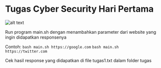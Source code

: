 # Tugas Cyber Security Hari Pertama

![alt text](https://github.com/budimanindra/cyber-security-fazztrack/blob/main/example-result.png?raw=true)

Run program main.sh dengan menambahkan parameter dari website yang ingin didapatkan responsenya

Contoh:
`bash main.sh https://google.com`
`bash main.sh https://twitter.com`

Cek hasil response yang didapatkan di file tugas1.txt dalam folder tugas

